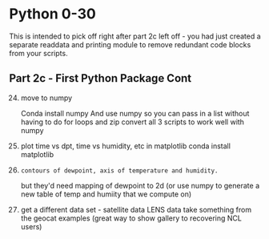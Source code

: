 Python 0-30
===========

This is intended to pick off right after part 2c left off - 
you had just created a separate readdata and printing module to remove redundant code blocks from your scripts.

Part 2c - First Python Package Cont
--------------------------------------

24. move to numpy
    
    Conda install numpy
    And use numpy so you can pass in a list without having to do for loops and zip
    convert all 3 scripts to work well with numpy

25. plot time vs dpt, time vs humidity, etc in matplotlib
    conda install matplotlib    
    
26.     contours of dewpoint, axis of temperature and humidity.
    but they'd need mapping of dewpoint to 2d (or use numpy to generate a new table of temp and humiity that we compute on)

27. get a different data set - satellite data LENS data
        take something from the geocat examples (great way to show gallery to recovering NCL users)